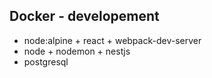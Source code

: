 ## Docker - developement

- node:alpine + react + webpack-dev-server
- node + nodemon + nestjs
- postgresql
